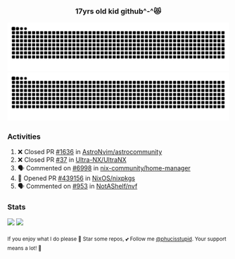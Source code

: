 <h3 align="center">17yrs old kid github^-^😻</h3>

![GitHub Contribution Grid Snake (Dark)](https://raw.githubusercontent.com/phucisstupid/phucisstupid/output/catppuccin-mocha.svg#gh-dark-mode-only)
![GitHub Contribution Grid Snake (Light)](https://raw.githubusercontent.com/phucisstupid/phucisstupid/output/github-contribution-grid-snake.svg#gh-light-mode-only)

### Activities

<!--START_SECTION:activity-->
1. ❌ Closed PR [#1636](undefined) in [AstroNvim/astrocommunity](https://github.com/AstroNvim/astrocommunity)
2. ❌ Closed PR [#37](undefined) in [Ultra-NX/UltraNX](https://github.com/Ultra-NX/UltraNX)
3. 🗣 Commented on [#6998](https://github.com/nix-community/home-manager/issues/6998#issuecomment-3249371728) in [nix-community/home-manager](https://github.com/nix-community/home-manager)
4. 💪 Opened PR [#439156](undefined) in [NixOS/nixpkgs](https://github.com/NixOS/nixpkgs)
5. 🗣 Commented on [#953](https://github.com/NotAShelf/nvf/issues/953#issuecomment-3239171286) in [NotAShelf/nvf](https://github.com/NotAShelf/nvf)
<!--END_SECTION:activity-->

### Stats

<div>
  <img width=400 src="https://github-readme-stats.vercel.app/api?username=phucisstupid&show_icons=true&theme=catppuccin_mocha"/>
  <img width=400 src="https://github-readme-stats.vercel.app/api/top-langs?username=phucisstupid&layout=compact&theme=catppuccin_mocha&card_width=395"/>
</div>

<sub>If you enjoy what I do please 🌟 Star some repos, 💕 Follow me [@phucisstupid](https://github.com/phucisstupid). Your support means a lot! 🥰
